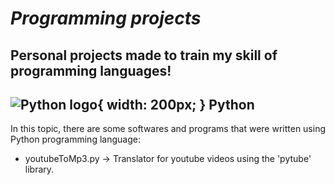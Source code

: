 # *Programming projects*

## Personal projects made to train my skill of programming languages!

## ![Python logo](https://logos-download.com/wp-content/uploads/2016/10/Python_logo_icon.png){ width: 200px; } Python
In this topic, there are some softwares and programs that were written using Python programming language:
* youtubeToMp3.py -> Translator for youtube videos using the 'pytube' library.

